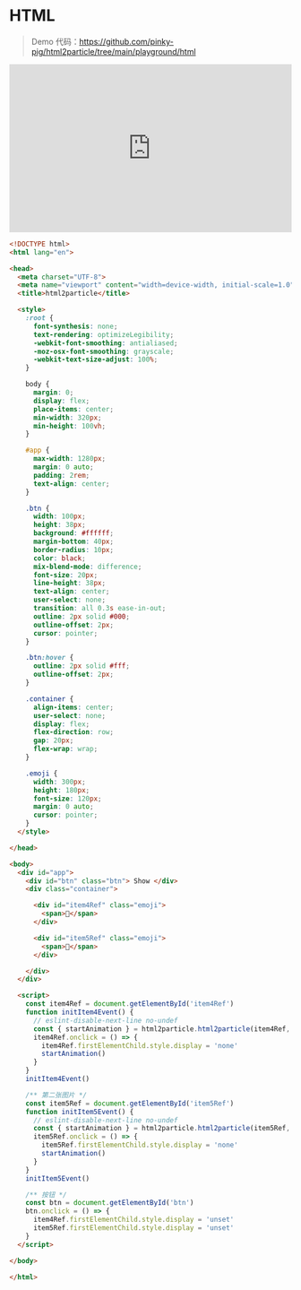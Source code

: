 # HTML

> Demo 代码：<https://github.com/pinky-pig/html2particle/tree/main/playground/html>

<iframe height="300" style="width: 100%;" scrolling="no" title="html2canvas" src="https://codepen.io/pinky-pig/embed/jOJGGoO?default-tab=html%2Cresult" frameborder="no" loading="lazy" allowtransparency="true" allowfullscreen="true">
  See the Pen <a href="https://codepen.io/pinky-pig/pen/jOJGGoO">
  html2canvas</a> by pinky-pig (<a href="https://codepen.io/pinky-pig">@pinky-pig</a>)
  on <a href="https://codepen.io">CodePen</a>.
</iframe>

```html
<!DOCTYPE html>
<html lang="en">

<head>
  <meta charset="UTF-8">
  <meta name="viewport" content="width=device-width, initial-scale=1.0">
  <title>html2particle</title>

  <style>
    :root {
      font-synthesis: none;
      text-rendering: optimizeLegibility;
      -webkit-font-smoothing: antialiased;
      -moz-osx-font-smoothing: grayscale;
      -webkit-text-size-adjust: 100%;
    }

    body {
      margin: 0;
      display: flex;
      place-items: center;
      min-width: 320px;
      min-height: 100vh;
    }

    #app {
      max-width: 1280px;
      margin: 0 auto;
      padding: 2rem;
      text-align: center;
    }

    .btn {
      width: 100px;
      height: 38px;
      background: #ffffff;
      margin-bottom: 40px;
      border-radius: 10px;
      color: black;
      mix-blend-mode: difference;
      font-size: 20px;
      line-height: 38px;
      text-align: center;
      user-select: none;
      transition: all 0.3s ease-in-out;
      outline: 2px solid #000;
      outline-offset: 2px;
      cursor: pointer;
    }

    .btn:hover {
      outline: 2px solid #fff;
      outline-offset: 2px;
    }

    .container {
      align-items: center;
      user-select: none;
      display: flex;
      flex-direction: row;
      gap: 20px;
      flex-wrap: wrap;
    }

    .emoji {
      width: 300px;
      height: 180px;
      font-size: 120px;
      margin: 0 auto;
      cursor: pointer;
    }
  </style>

</head>

<body>
  <div id="app">
    <div id="btn" class="btn"> Show </div>
    <div class="container">

      <div id="item4Ref" class="emoji">
        <span>🍑</span>
      </div>

      <div id="item5Ref" class="emoji">
        <span>🥰</span>
      </div>

    </div>
  </div>

  <script>
    const item4Ref = document.getElementById('item4Ref')
    function initItem4Event() {
      // eslint-disable-next-line no-undef
      const { startAnimation } = html2particle.html2particle(item4Ref, { type: 'ExplodingParticle' })
      item4Ref.onclick = () => {
        item4Ref.firstElementChild.style.display = 'none'
        startAnimation()
      }
    }
    initItem4Event()

    /** 第二张图片 */
    const item5Ref = document.getElementById('item5Ref')
    function initItem5Event() {
      // eslint-disable-next-line no-undef
      const { startAnimation } = html2particle.html2particle(item5Ref, { type: 'SinWaveParticle' })
      item5Ref.onclick = () => {
        item5Ref.firstElementChild.style.display = 'none'
        startAnimation()
      }
    }
    initItem5Event()

    /** 按钮 */
    const btn = document.getElementById('btn')
    btn.onclick = () => {
      item4Ref.firstElementChild.style.display = 'unset'
      item5Ref.firstElementChild.style.display = 'unset'
    }
  </script>

</body>

</html>

```
